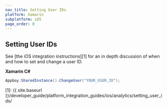 ```yaml
---
nav_title: Setting User IDs
platform: Xamarin
subplatform: iOS
page_order: 0
---
```

## Setting User IDs

See [the iOS integration instructions][1] for an in depth discussion of when and how to set and change a user ID.

**Xamarin C#**

```csharp
Appboy.SharedInstance().ChangeUser("YOUR_USER_ID");
```

[1]: {{ site.baseurl }}/developer_guide/platform_integration_guides/ios/analytics/setting_user_ids/
